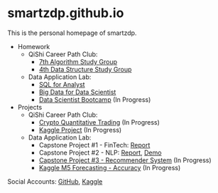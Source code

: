 # smartzdp.github.io

This is the personal homepage of smartzdp.

* Homework
  * QiShi Career Path Club:
    * <a href="https://smartzdp.github.io/qishicpc/al007/">7th Algorithm Study Group</a>
    * <a href="https://smartzdp.github.io/qishicpc/ds004/">4th Data Structure Study Group</a>
  * Data Application Lab:
    * <a href="https://smartzdp.github.io/dataapplab/mysql/">SQL for Analyst</a>
    * <a href="https://smartzdp.github.io/dataapplab/bigdata/">Big Data for Data Scientist</a>
    * <a href="https://github.com/smartzdp/Data-Application-Lab/tree/master/Data%20Scientist%20Bootcamp/DS%202003%20Course" target="_blank">Data Scientist Bootcamp</a> (In Progress)
* Projects
  * QiShi Career Path Club:
    * <a href="https://github.com/smartzdp/QiShi-Career-Path-Club/tree/master/3rd%20Crypto%20Project%20Research%20Group" target="_blank">Crypto Quantitative Trading</a> (In Progress)
    * <a href="https://github.com/smartzdp/QiShi-Career-Path-Club/tree/master/4th%20Kaggle%20Project%20Training%20Group" target="_blank">Kaggle Project</a> (In Progress)
  * Data Application Lab:
    * Capstone Project #1 - FinTech: <a href="https://smartzdp.github.io/dataapplab/capstone/CapstoneProject1_FinTech.html" target="_blank">Report</a> 
    * Capstone Project #2 - NLP: <a href="https://smartzdp.github.io/dataapplab/capstone/CapstoneProject2_NLP.html" target="_blank">Report</a>, <a href="http://715c436ad705.ngrok.io" target="_blank">Demo</a>
    * <a href="https://github.com/smartzdp/Data-Application-Lab/tree/master/Data%20Scientist%20Bootcamp/DS%202003%20Project" target="_blank">Capstone Project #3 - Recommender System</a> (In Progress)
    * <a href="https://github.com/smartzdp/Data-Application-Lab/tree/master/Data%20Scientist%20Bootcamp/Kaggle%202020.4%20-%20M5" target="_blank">Kaggle M5 Forecasting - Accuracy</a> (In Progress)

Social Accounts: <a href="https://github.com/smartzdp/" target="_blank">GitHub</a>, <a href="https://www.kaggle.com/smartzdp/" target="_blank">Kaggle</a>

<br>
<!-- RevolverMaps Widget -->
<script type="text/javascript" src="//rf.revolvermaps.com/0/0/8.js?i=58q6ismn8n7&amp;m=0&amp;c=ff0000&amp;cr1=ffffff&amp;f=arial&amp;l=33&amp;s=200" async="async"></script>
<br>
<!-- Global site tag (gtag.js) - Google Analytics -->
<script async src="https://www.googletagmanager.com/gtag/js?id=UA-174897709-1"></script>
<script>
  window.dataLayer = window.dataLayer || [];
  function gtag(){dataLayer.push(arguments);}
  gtag('js', new Date());
  gtag('config', 'UA-174897709-1');
</script>
